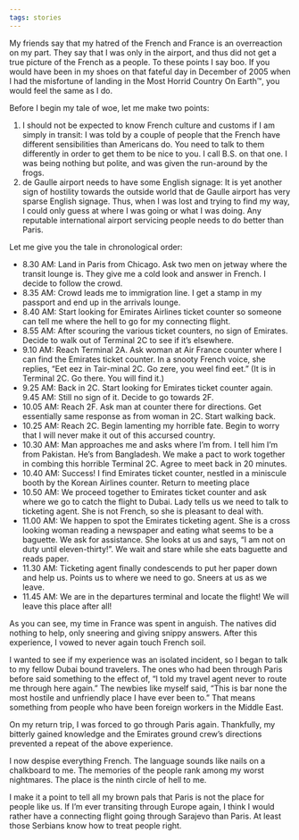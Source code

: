 ```yaml
---
tags: stories
---
```


<p>My friends say that my hatred of the French and France is an overreaction on my part. They say that I was only in the airport, and thus did not get a true picture of the French as a people. To these points I say boo. If you would have been in my shoes on that fateful day in December of 2005 when I had the misfortune of landing in the Most Horrid Country On Earth™, you would feel the same as I do.</p>

<p>Before I begin my tale of woe, let me make two points:</p>

<ol>
	<li>I should not be expected to know French culture and customs if I am simply in transit: I was told by a couple of people that the French have different sensibilities than Americans do. You need to talk to them differently in order to get them to be nice to you. I call B.S. on that one. I was being nothing but polite, and was given the run-around by the frogs.</li>
	<li>de Gaulle airport needs to have some English signage: It is yet another sign of hostility towards the outside world that de Gaulle airport has very sparse English signage. Thus, when I was lost and trying to find my way, I could only guess at where I was going or what I was doing. Any reputable international airport servicing people needs to do better than Paris.</li>
</ol>

<p>Let me give you the tale in chronological order:</p>

<ul>
	<li>8.30 AM: Land in Paris from Chicago. Ask two men on jetway where the transit lounge is. They give me a cold look and answer in French. I decide to follow the crowd.</li>
	<li>8.35 AM: Crowd leads me to immigration line. I get a stamp in my passport and end up in the arrivals lounge.</li>
	<li>8.40 AM: Start looking for Emirates Airlines ticket counter so someone can tell me where the hell to go for my connecting flight.</li>
	<li>8.55 AM: After scouring the various ticket counters, no sign of Emirates. Decide to walk out of Terminal 2C to see if it’s elsewhere.</li>
	<li>9.10 AM: Reach Terminal 2A. Ask woman at Air France counter where I can find the Emirates ticket counter. In a snooty French voice, she replies, “Eet eez in Tair-minal 2C. Go zere, you weel find eet.” (It is in Terminal 2C. Go there. You will find it.)</li>
	<li>9.25 AM: Back in 2C. Start looking for Emirates ticket counter again. 9.45 AM: Still no sign of it. Decide to go towards 2F.</li>
	<li>10.05 AM: Reach 2F. Ask man at counter there for directions. Get essentially same response as from woman in 2C. Start walking back.</li>
	<li>10.25 AM: Reach 2C. Begin lamenting my horrible fate. Begin to worry that I will never make it out of this accursed country.</li>
	<li>10.30 AM: Man approaches me and asks where I’m from. I tell him I’m from Pakistan. He’s from Bangladesh. We make a pact to work together in combing this horrible Terminal 2C. Agree to meet back in 20 minutes.</li>
	<li>10.40 AM: Success! I find Emirates ticket counter, nestled in a miniscule booth by the Korean Airlines counter. Return to meeting place</li>
	<li>10.50 AM: We proceed together to Emirates ticket counter and ask where we go to catch the flight to Dubai. Lady tells us we need to talk to ticketing agent. She is not French, so she is pleasant to deal with.</li>
	<li>11.00 AM: We happen to spot the Emirates ticketing agent. She is a cross looking woman reading a newspaper and eating what seems to be a baguette. We ask for assistance. She looks at us and says, “I am not on duty until eleven-thirty!”. We wait and stare while she eats baguette and reads paper.</li>
	<li>11.30 AM: Ticketing agent finally condescends to put her paper down and help us. Points us to where we need to go. Sneers at us as we leave.</li>
	<li>11.45 AM: We are in the departures terminal and locate the flight! We will leave this place after all!</li>
</ul>

<p>As you can see, my time in France was spent in anguish. The natives did nothing to help, only sneering and giving snippy answers. After this experience, I vowed to never again touch French soil.</p>

<p>I wanted to see if my experience was an isolated incident, so I began to talk to my fellow Dubai bound travelers. The ones who had been through Paris before said something to the effect of, “I told my travel agent never to route me through here again.” The newbies like myself said, “This is bar none the most hostile and unfriendly place I have ever been to.” That means something from people who have been foreign workers in the Middle East.</p>

<p>On my return trip, I was forced to go through Paris again. Thankfully, my bitterly gained knowledge and the Emirates ground crew’s directions prevented a repeat of the above experience.</p>

<p>I now despise everything French. The language sounds like nails on a chalkboard to me. The memories of the people rank among my worst nightmares. The place is the ninth circle of hell to me.</p>

<p>I make it a point to tell all my brown pals that Paris is not the place for people like us. If I’m ever transiting through Europe again, I think I would rather have a connecting flight going through Sarajevo than Paris. At least those Serbians know how to treat people right.</p>